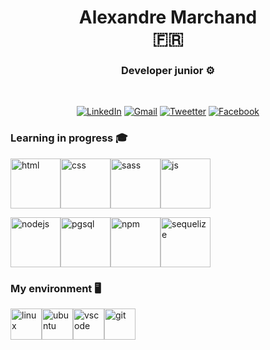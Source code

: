 <h1 align=center>  Alexandre Marchand <br> 🇫🇷 </h1>

<h3 align=center>  Developer junior ⚙️  </h3>
<br>

<div align=center> 
  
<a href=#/>![LinkedIn](https://img.shields.io/badge/linkedin-%230077B5.svg?style=for-the-badge&logo=linkedin&logoColor=white)</a> <a href=mailto:marchand.nma@gmail.com>![Gmail](https://img.shields.io/badge/Gmail-D14836?style=for-the-badge&logo=gmail&logoColor=white)</a> <a href=https://twitter.com/Alexand22681156>![Tweetter](https://img.shields.io/badge/Twitter-1DA1F2?style=for-the-badge&logo=twitter&logoColor=white)</a> <a href=#/>![Facebook](https://img.shields.io/badge/Facebook-1877F2?style=for-the-badge&logo=facebook&logoColor=white)</a>

</div>

### Learning in progress 🎓
<img src="https://cdn.svgporn.com/logos/html-5.svg" alt="html" width="80" height="80" ><img src="https://cdn.svgporn.com/logos/css-3.svg" alt="css" width="80" height="80" title="css"><img src="https://cdn.svgporn.com/logos/sass.svg" alt="sass" width="80" height="80" title="sass"><img src="https://cdn.svgporn.com/logos/javascript.svg" alt="js" width="80" height="80" title="js">

<img src="https://cdn.svgporn.com/logos/nodejs-icon.svg" alt="nodejs" width="80" height="80" title="nodejs"><img src="https://cdn.svgporn.com/logos/postgresql.svg" alt="pgsql" width="80" height="80" title="pgsql"><img src="https://cdn.svgporn.com/logos/npm-icon.svg" alt="npm" width="80" height="80" title="npm"><img src="https://cdn.svgporn.com/logos/sequelize.svg" alt="sequelize" width="80" height="80" title="sequelize">

### My environment 🖥️ 
<div style={justify-content: center;}>

<img src="https://cdn.svgporn.com/logos/linux-tux.svg" alt="linux" width="50" height="50" margin-right="50" title="linux"><img src="https://cdn.svgporn.com/logos/ubuntu.svg" alt="ubuntu" width="50"  height="50" padding="5" title="ubuntu"><img src="https://cdn.svgporn.com/logos/visual-studio-code.svg" alt="vscode" width="50" height="50" padding="5" title="vscode"><img src="https://cdn.svgporn.com/logos/git-icon.svg" alt="git" width="50" height="50" padding="5" title="git">
  
</div>
